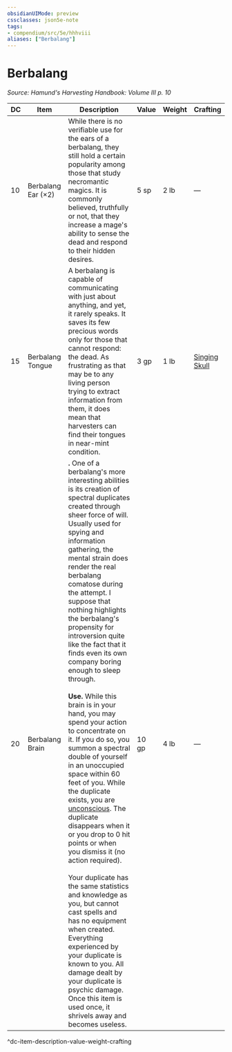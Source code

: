 ```yaml
---
obsidianUIMode: preview
cssclasses: json5e-note
tags:
- compendium/src/5e/hhhviii
aliases: ["Berbalang"]
---
```

# Berbalang
*Source: Hamund's Harvesting Handbook: Volume III p. 10* 

| DC | Item | Description | Value | Weight | Crafting |
|----|------|-------------|-------|--------|----------|
| 10 | Berbalang Ear (×2) | While there is no verifiable use for the ears of a berbalang, they still hold a certain popularity among those that study necromantic magics. It is commonly believed, truthfully or not, that they increase a mage's ability to sense the dead and respond to their hidden desires. | 5 sp | 2 lb | — |
| 15 | Berbalang Tongue | A berbalang is capable of communicating with just about anything, and yet, it rarely speaks. It saves its few precious words only for those that cannot respond: the dead. As frustrating as that may be to any living person trying to extract information from them, it does mean that harvesters can find their tongues in near-mint condition. | 3 gp | 1 lb | [Singing Skull](compendium/items/singing-skull-hhhviii.md) |
| 20 | Berbalang Brain | **.** One of a berbalang's more interesting abilities is its creation of spectral duplicates created through sheer force of will. Usually used for spying and information gathering, the mental strain does render the real berbalang comatose during the attempt. I suppose that nothing highlights the berbalang's propensity for introversion quite like the fact that it finds even its own company boring enough to sleep through.<br /><br />**Use.** While this brain is in your hand, you may spend your action to concentrate on it. If you do so, you summon a spectral double of yourself in an unoccupied space within 60 feet of you. While the duplicate exists, you are [unconscious](/compendium/rules/conditions.md#unconscious). The duplicate disappears when it or you drop to 0 hit points or when you dismiss it (no action required).<br /><br />Your duplicate has the same statistics and knowledge as you, but cannot cast spells and has no equipment when created. Everything experienced by your duplicate is known to you. All damage dealt by your duplicate is psychic damage. Once this item is used once, it shrivels away and becomes useless. | 10 gp | 4 lb | — |
^dc-item-description-value-weight-crafting